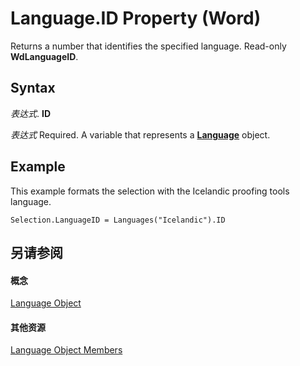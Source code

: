 
# Language.ID Property (Word)

Returns a number that identifies the specified language. Read-only  **WdLanguageID**.


## Syntax

 _表达式_. **ID**

 _表达式_ Required. A variable that represents a **[Language](0acc4a42-b4c2-a415-0e38-a049b085dc86.md)** object.


## Example

This example formats the selection with the Icelandic proofing tools language.


```
Selection.LanguageID = Languages("Icelandic").ID
```


## 另请参阅


#### 概念


[Language Object](0acc4a42-b4c2-a415-0e38-a049b085dc86.md)
#### 其他资源


[Language Object Members](http://msdn.microsoft.com/library/71b8c7ea-bb8f-3fa7-73f7-f99485ab5d4a%28Office.15%29.aspx)